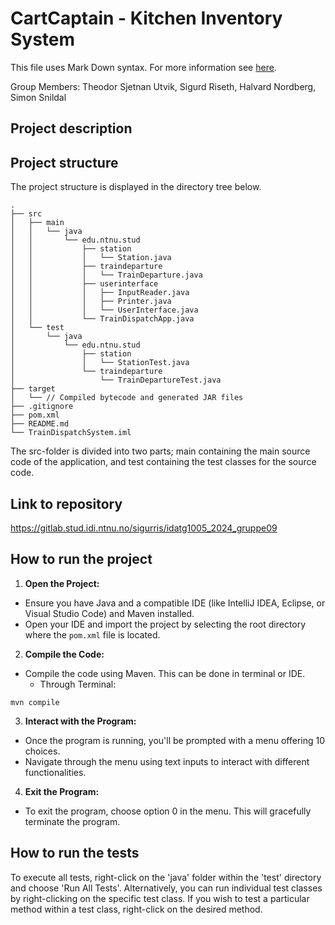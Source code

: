 # CartCaptain - Kitchen Inventory System
This file uses Mark Down syntax. For more information see [here](https://www.markdownguide.org/basic-syntax/).

Group Members: Theodor Sjetnan Utvik, Sigurd Riseth, Halvard Nordberg, Simon Snildal

## Project description

[//]: # (TODO: Write a short description of your project/product here.)

## Project structure

The project structure is displayed in the directory tree below.

```text
.
├── src
│   ├── main
│   │   └── java
│   │       └── edu.ntnu.stud
│   │           ├── station
│   │           │   └── Station.java
│   │           ├── traindeparture
│   │           │   └── TrainDeparture.java
│   │           ├── userinterface
│   │           │   ├── InputReader.java
│   │           │   ├── Printer.java
│   │           │   └── UserInterface.java
│   │           └── TrainDispatchApp.java
│   └── test
│       └── java
│           └── edu.ntnu.stud
│               ├── station
│               │   └── StationTest.java
│               └── traindeparture
│                   └── TrainDepartureTest.java
├── target
│   └── // Compiled bytecode and generated JAR files
├── .gitignore
├── pom.xml
├── README.md
└── TrainDispatchSystem.iml
```

[//]: # (TODO: Describe the structure of your project here. How have you used packages in your structure. Where are all sourcefiles stored. Where are all JUnit-test classes stored. etc.)

The src-folder is divided into two parts; main containing the main source code of the application, and test containing the test classes for the source code.

## Link to repository

[//]: # (TODO: Include a link to your repository here.)

https://gitlab.stud.idi.ntnu.no/sigurris/idatg1005_2024_gruppe09

## How to run the project

[//]: # (TODO: Describe how to run your project here. What is the main class? What is the main method?
What is the input and output of the program? What is the expected behaviour of the program?)

1. **Open the Project:**
- Ensure you have Java and a compatible IDE (like IntelliJ IDEA, Eclipse, or Visual Studio Code) and Maven installed.
- Open your IDE and import the project by selecting the root directory where the `pom.xml` file is located.

2. **Compile the Code:**
- Compile the code using Maven. This can be done in terminal or IDE.
    - Through Terminal:
```text
mvn compile
```

3. **Interact with the Program:**
- Once the program is running, you'll be prompted with a menu offering 10 choices.
- Navigate through the menu using text inputs to interact with different functionalities.

4. **Exit the Program:**
- To exit the program, choose option 0 in the menu. This will gracefully terminate the program.


## How to run the tests

To execute all tests, right-click on the 'java' folder within the 'test' directory and choose 'Run All Tests'.
Alternatively, you can run individual test classes by right-clicking on the specific test class.
If you wish to test a particular method within a test class, right-click on the desired method.

[//]: # (TODO: Describe how to run the tests here.)
